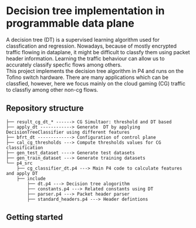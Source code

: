 # Decision tree implementation in programmable data plane

A decision tree (DT) is a supervised learning algorithm used for classfication and regression. Nowadays, because of mostly encrypted traffic flowing in dataplane, 
it might be difficult to classfy them using packet header information. Learning the traffic behaviour can allow us to accurately classify specfic flows among others.    
This project implements the decision tree algorithm in P4 and runs on the Tofino switch hardware. There are many applications which can be classfied,
however, here we focus mainly on the cloud gaming (CG) traffic to classfiy among other non-cg flows.  

## Repository structure

```text
├── result_cg_dt_* ------> CG Simultaor: threshold and DT based  
├── apply_dt ------------> Generate  DT by applying DecisionTreeClassifier using different features
├── bfrt_dt -------------> Configuration of control plane
├── cal_cg_thresholds ---> Compute thresholds values for CG classification
├── gen_test_dataset ----> Generate test datasets
├── gen_train_dataset ---> Generate training datasets
└── p4_src
    ├── cg_classifier_dt.p4 ---> Main P4 code to calculate features and apply DT
    ├── include
        ├── dt.p4 ---> Decision tree alogorithm
        ├── constants.p4 ---> Related constants using DT
        ├── parser.p4 ---> Packet header parser
        ├── standard_headers.p4 ---> Header defintions
```

## Getting started
